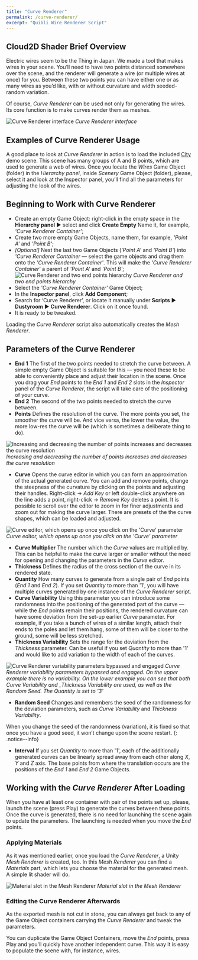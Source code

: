 ```yaml
---
title: "Curve Renderer"
permalink: /curve-renderer/
excerpt: "Quibli Wire Renderer Script"
---
```


## Cloud2D Shader Brief Overview

Electric wires seem to be the Thing in Japan. We made a tool that makes wires in your scene. You’ll need to have two points distanced somewhere over the scene, and the renderer will generate a wire (or multiple wires at once) for you. Between these two points you can have either one or as many wires as you’d like, with or without curvature and width seeded-random variation.

Of course, _Curve Renderer_ can be used not only for generating the wires. Its core function is to make curves render them as meshes.

![Curve Renderer interface](/quibli-doc/assets/images/manual_images/curve_renderer_interface.png)
*Curve Renderer interface*

## Examples of Curve Renderer Usage

A good place to look at _Curve Renderer_ in action is to load the included [City](../demo-scenes/#city-scene) demo scene. This scene has many groups of A and B points, which are used to generate a web of wires. Once you locate the _Wires_ Game Object (folder) in the _Hierarchy panel_, inside _Scenery_ Game Object (folder), please, select it and look at the Inspector panel, you’ll find all the parameters for adjusting the look of the wires.

## Beginning to Work with Curve Renderer

  * Create an empty Game Object: right-click in the empty space in the **Hierarchy panel** ▶︎ select and click **Create Empty** Name it, for example, _'Curve Renderer Container'_;
  * Create two more empty Game Objects, name them, for example, _'Point A'_ and _'Point B'_;
  * _[Optional]_ Nest the last two Game Objects (_'Point A'_ and _'Point B'_) into _'Curve Renderer Container_ — select the game objects and drag them onto the _'Curve Renderer Container'_. This will make the _'Curve Renderer Container'_ a parent of _'Point A'_ and _'Point B'_;
![Curve Renderer and two end points hierarchy](/quibli-doc/assets/images/manual_images/curve_renderer_hierarchy_container.png)
*Curve Renderer and two end points hierarchy*
  * Select the _'Curve Renderer Container'_ Game Object;
  * In the **Inspector panel**, click **Add Component**;
  * Search for ‘Curve Renderer’, or locate it manually under **Scripts** ▶︎ **Dustyroom** ▶︎ **Curve Renderer**. Click on it once found.
  * It is ready to be tweaked.

Loading the _Curve Renderer_ script also automatically creates the _Mesh Renderer_.

## Parameters of the Curve Renderer

- **End 1** The first of the two points needed to stretch the curve between. A simple empty Game Object is suitable for this — you need these to be able to conveniently place and adjust their location in the scene. Once you drag your _End_ points to the _End 1_ and _End 2_ slots in the _Inspector_ panel of the _Curve Renderer_, the script will take care of the positioning of your curve.
- **End 2** The second of the two points needed to stretch the curve between.
- **Points** Defines the resolution of the curve. The more points you set, the smoother the curve will be. And vice versa, the lower the value, the more low-res the curve will be (which is sometimes a
deliberate thing to do).

![Increasing and decreasing the number of points increases and decreases the curve resolution](/quibli-doc/assets/images/manual_images/curve_renderer_points_fidelity.gif)
*Increasing and decreasing the number of points increases and decreases the curve resolution*

- **Curve** Opens the curve editor in which you can form an approximation of the actual generated curve. You can add and remove points, change the steepness of the curvature by clicking on the points and adjusting their handles. Right-click → _Add Key_ or left double-click anywhere on the line adds a point, right-click → _Remove Key_ deletes a point. It is possible to scroll over the editor to zoom in for finer adjustments and zoom out for making the curve larger. There are presets of the the curve shapes, which can be loaded and adjusted.

![Curve editor, which opens up once you click on the 'Curve' parameter](/quibli-doc/assets/images/manual_images/curve_renderer_curve.png)
*Curve editor, which opens up once you click on the 'Curve' parameter*

- **Curve Multiplier** The number which the _Curve_ values are multiplied by. This can be helpful to make the curve larger or smaller without the need for opening and changing the parameters in the _Curve_ editor.
- **Thickness** Defines the radius of the cross section of the curve in its rendered state.
- **Quantity** How many curves to generate from a single pair of _End_ points (_End 1_ and _End 2_). If you set _Quantity_ to more than '1', you will have multiple curves generated by one instance of the _Curve Renderer_ script.
- **Curve Variability** Using this parameter you can introduce some randomness into the positioning of the generated part of the curve — while the _End_ points remain their positions, the rendered curvature can have some deviation from the set-up earlier _Curve_ parameter. For example, if you take a bunch of wires of a similar length, attach their ends to the poles and let them hang, some of them will be closer to the ground, some will be less stretched.
- **Thickness Variability** Sets the range for the deviation from the _Thickness_ parameter. Can be useful if you set _Quantity_ to more than '1' and would like to add variation to the width of each of the curves.

![Curve Renderer variability parameters bypassed and engaged](/quibli-doc/assets/images/manual_images/curve_renderer_variability_parameters.png)
*Curve Renderer variability parameters bypassed and engaged. On the upper example there is no variability. On the lower example you can see that both _Curve Variability_ and _Thickness Variability are used, as well as the _Random Seed_. The _Quantity_ is set to '3'*

- **Random Seed** Changes and remembers the seed of the randomness for the deviation parameters, such as _Curve Variability_ and _Thickness Variability_.

When you change the seed of the randomness (variation), it is fixed so that once you have a good seed, it won’t change upon the scene restart.
{: .notice--info}

- **Interval** If you set _Quantity_ to more than '1', each of the additionally generated curves can be linearly spread away from each other along _X_, _Y_ and _Z_ axis. The base points from where the translation occurs are the positions of the _End 1_ and _End 2_ Game Objects.

## Working with the _Curve Renderer_ After Loading

When you have at least one container with pair of the points set up, please, launch the scene (press Play) to generate the curves between these points. Once the curve is generated, there is no need for launching the scene again to update the parameters. The launching is needed when you move the _End_ points.

### Applying Materials

As it was mentioned earlier, once you load the _Curve Renderer_, a Unity _Mesh Renderer_ is created, too. In this _Mesh Renderer_ you can find a _Materials_ part, which lets you choose the material for the generated mesh. A simple lit shader will do.

![Material slot in the Mesh Renderer](/quibli-doc/assets/images/manual_images/curve_renderer_mesh_renderer_material.png)
*Material slot in the Mesh Renderer*

### Editing the Curve Renderer Afterwards

As the exported mesh is not cut in stone, you can always get back to any of the Game Object containers carrying the _Curve Renderer_ and tweak the parameters.

You can duplicate the Game Object Containers, move the _End_ points, press Play and you'll quickly have another independent curve. This way it is easy to populate the scene with, for instance, wires.
